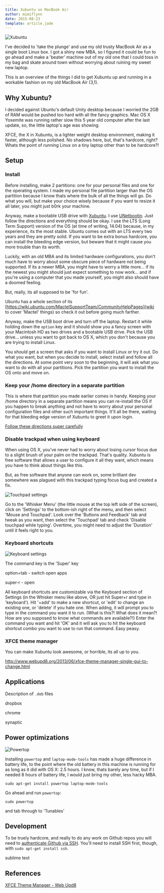 ```yaml
---
title: Xubuntu on MacBook Air
author: mimiflynn
date: 2015-08-23
template: article.jade
---
```


![Xubuntu](itsalive.png)

I've decided to 'take the plunge' and use my old trusty MacBook Air as a single boot Linux box. I got a shiny new MBA, so I figured it could be fun to go ahead and make a 'beater' machine out of my old one that I could toss in my bag and skate around town without worrying about ruining my sweet new laptop.

This is an overview of the things I did to get Xubuntu up and running in a workable fashion on my old MacBook Air (3,1).

<span class="more"></span>

## Why Xubuntu?

I decided against Ubuntu's default Unity desktop because I worried the 2GB of RAM would be pushed too hard with all the fancy graphics. Mac OS X Yosemite was running rather slow this 5 year old computer after the last update, so, the little laptop's age was showing.

XFCE, the X in Xubuntu, is a lighter weight desktop environment, making it faster, although less polished. No shadows here, but, that's hardcore, right? Whats the point of running Linux on a tiny laptop other than to be hardcore?!

## Setup

### Install

Before installing, make 2 partitions: one for your personal files and one for the operating system. I made my personal file partition larger than the OS partition because I know thats where the bulk of all the things will go. Do what you will, but make your choice wisely because if you want to resize it all later, you might just b0rk your machine.

Anyway, make a bootable USB drive with [Xubuntu](http://xubuntu.org/). I use [UNetbootin](https://unetbootin.github.io/). Just follow the directions and everything should be okay. I use the LTS (Long Term Support) version of the OS (at time of writing, 14.04) because, in my experience, its the most stable. Ubuntu comes out with an LTS every two years and they are pretty solid. If you want to be extra bonus hardcore, you can install the bleeding edge version, but beware that it might cause you more trouble than its worth.

Luckily, with an old MBA and its limited hardware configurations, you don't much have to  worry about some obscure piece of hardware not being supported. If its a newer MBA, you might have to worry a little more... if its the newest you might should just expect something to now work... and if you're using a computer that you made yourself, you might also should have a doomed feeling.

But, really, its all supposed to be 'for fun'.

Ubuntu has a whole section of its [https://wiki.ubuntu.com/MactelSupportTeam/CommunityHelpPages](wiki to cover 'Mactel' things) so check it out before going much farther.

Anyway, make the USB boot drive and turn off the laptop. Restart it while holding down the `option` key and it should show you a fancy screen with your Macintosh HD as two drives and a bootable USB drive. Pick the USB drive... unless you want to got back to OS X, which you don't because you are trying to install Linux.

You *should* get a screen that asks if you want to install Linux or try it out. Do what you want, but when you decide to install, select install and follow all the directions. At some point very soon to the beginning, it will ask what you want to do with all your partitions. Pick the partition you want to install the OS onto and move on.

### Keep your /home directory in a separate partition

This is where that partition you made earlier comes in handy. Keeping your /home directory in a separate partition means you can re-install the OS if you happen to break anything and not have to worry about your personal configuration files and other such important things. It'll all be there, waiting for that bleeding edge version of Xubuntu to greet it upon login.

[Follow these directions super carefully](https://help.ubuntu.com/community/Partitioning/Home/Moving)

### Disable trackpad when using keyboard

When using OS X, you've never had to worry about losing cursor focus due to a slight brush of your palm on the trackpad. That's quality. Xubuntu is free software that allows a user to configure it all they want, which means you have to think about things like this.

But, as free software that anyone can work on, some brilliant dev somewhere was plagued with this trackpad typing focus bug and created a fix.

![Touchpad settings](touchpad.png)

Go to the 'Whisker Menu' (the little mouse at the top left side of the screen), click on 'Settings' to the bottom-ish right of the menu, and then select 'Mouse and Touchpad'. Look over the 'Buttons and Feedback' tab and tweak as you want, then select the 'Touchpad' tab and check 'Disable touchpad while typing'. Overtime, you might need to adjust the 'Duration' until it feels right to you.

### Keyboard shortcuts

![Keyboard settings](keyboard.png)

The command key is the 'Super' key

option+tab - switch open apps

super-r - open

All keyboard shortcuts are customizable via the Keyboard section of Settings (in the Whisker menu like above, OR just hit Super+r and type in 'keyboard'). Hit '+add' to make a new shortcut, or 'edit' to change an existing one, or 'delete' if you hate one. When addng, it will prompt you to type in the command you want it to run. (What is this?! What does it mean?! How are you supposed to know what commands are available?!) Enter the command you want and hit 'OK' and it will ask you to hit the keyboard shortcut combo you want to use to run that command. Easy peasy.

### XFCE theme manager

You can make Xubuntu look awesome, or horrible, its all up to you.

http://www.webupd8.org/2013/06/xfce-theme-manager-single-gui-to-change.html

## Applications

Description of `.deb` files

dropbox

chrome

synaptic

## Power optimizations

![Powertop](powertop-tuneables.png)

Installing `powertop` and `laptop-mode-tools` has made a huge difference in battery life, to the point where the old battery in this machine is running for as long as it did with OS X: 2.5 hours. I know, thats barely any time, but if I needed 8 hours of battery life, I would just bring my other, less hacky MBA.

```
sudo apt-get install powertop laptop-mode-tools
```

Go ahead and run `powertop`:

```
sudo powertop
```

and tab through to 'Tunables'

## Development

To be truely hardcore, and really to do any work on Github repos you will need to [authenticate Github via SSH](https://help.github.com/articles/generating-ssh-keys/). You'll need to install SSH first, though, with `sudo apt-get install ssh`.

sublime text 

## References

[XFCE Theme Manager - Web Upd8](http://www.webupd8.org/2013/06/xfce-theme-manager-single-gui-to-change.html)